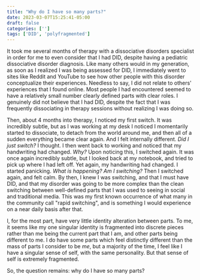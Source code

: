 ```yaml
---
title: "Why do I have so many parts?"
date: 2023-03-07T15:25:41-05:00
draft: false
categories: ['']
tags: ['DID', 'polyfragmented']
---
```


It took me several months of therapy with a dissociative disorders specialist in order for me to even consider that I had DID, despite having a pediatric dissociative disorder diagnosis. Like many others would in my generation, as soon as I realized I was being assessed for DID, I immediately went to sites like Reddit and YouTube to see how other people with this disorder conceptualize their experiences. Needless to say, I did not relate to others' experiences that I found online. Most people I had encountered seemed to have a relatively small number clearly defined parts with clear roles. I genuinely did not believe that I had DID, despite the fact that I was frequently dissociating in therapy sessions without realizing I was doing so.

Then, about 4 months into therapy, I noticed my first switch. It was incredibly subtle, but as I was working at my desk I noticed I momentarily started to dissociate, to detach from the world around me, and then all of a sudden everything became clear again. And I felt internally different. _Did I just switch?_ I thought. I then went back to working and noticed that my handwriting had changed. _Why?_ Upon noticing this, I switched again. It was once again incredibly subtle, but I looked back at my notebook, and tried to pick up where I had left off. Yet again, my handwriting had changed. I started panicking. _What is happening? Am I switching?_ Then I switched again, and felt calm. By then, I knew I was switching, and that I must have DID, and that my disorder was going to be more complex than the clean switching between well-defined parts that I was used to seeing in social and traditional media. This was my first known occurrence of what many in the community call "rapid switching", and is something I would experience on a near daily basis after that.

I, for the most part, have very little identity alteration between parts. To me, it seems like my one singular identity is fragmented into discrete pieces rather than me being the current part that I am, and other parts being different to me. I do have some parts which feel distinctly different than the mass of parts I consider to be _me_, but a majority of the time, I feel like I have a singular sense of self, with the same personality. But that sense of self is extremely fragmented. 

So, the question remains: why do I have so many parts?

<!--

The analogy of an individual having multiple parts 
 -->
